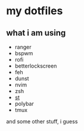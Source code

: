 # my dotfiles
## what i am using
* ranger
* bspwm
* rofi
* betterlockscreen
* feh
* dunst
* nvim
* zsh
* [st](https://github.com/vscncls/st)
* polybar
* tmux

and some other stuff, i guess

